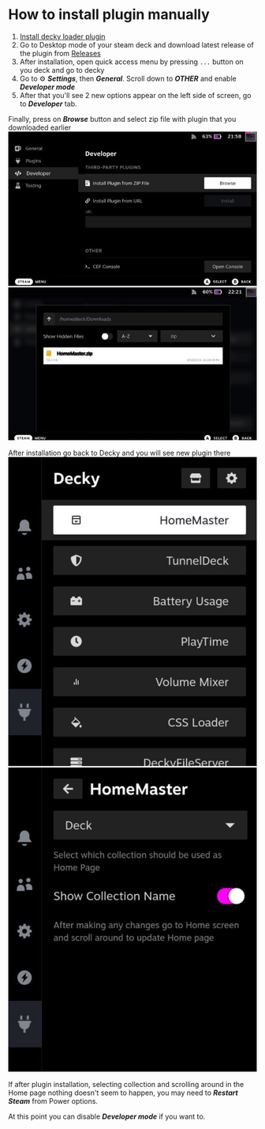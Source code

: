 # How to install plugin manually

1. [Install decky loader plugin](https://github.com/SteamDeckHomebrew/decky-loader#installation)
2. Go to Desktop mode of your steam deck and download latest release of the plugin from [Releases](https://github.com/maslomeister/HomeMaster/releases)
3. After installation, open quick access menu by pressing `...` button on you deck and go to decky
4. Go to ⚙️ **_Settings_**, then **_General_**. Scroll down to **_OTHER_** and enable **_Developer mode_**
5. After that you'll see 2 new options appear on the left side of screen, go to **_Developer_** tab.

Finally, press on **_Browse_** button and select zip file with plugin that you downloaded earlier
![Browse button](assets/how-to-install.jpg)
![Zip file](assets/zip_file.jpg)

After installation go back to Decky and you will see new plugin there
![Decky](assets/decky.jpg)
![Plugin Menu](assets/plugin_menu.jpg)

If after plugin installation, selecting collection and scrolling around in the Home page nothing doesn't seem to happen, you may need to **_Restart Steam_** from Power options.

At this point you can disable **_Developer mode_** if you want to.
